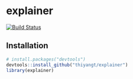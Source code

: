 
<!-- README.md is generated from README.Rmd. Please edit that file -->
explainer
=========

[![Build Status](https://travis-ci.org/thiyangt/explainer.svg?branch=master)](https://travis-ci.org/thiyangt/explainer)

Installation
------------

``` r
# install.packages("devtools")
devtools::install_github("thiyangt/explainer")
library(explainer)
```
